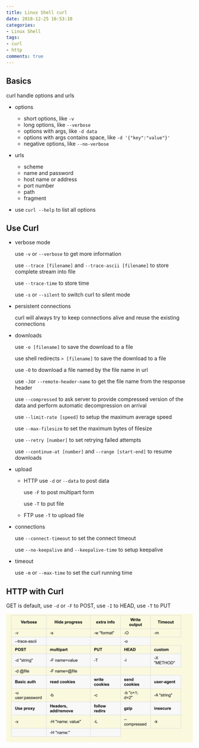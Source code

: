 ```yaml
---
title: Linux Shell curl
date: 2018-12-25 16:53:10
categories:
- Linux Shell
tags:
- curl
- http
comments: true
---
```


## Basics

curl handle options and urls

* options
  * short options, like `-v`
  * long options, like `--verbose`
  * options with args, like `-d data`
  * options with args contains space, like `-d '{"key":"value"}'`
  * negative options, like `--no-verbose`

* urls
  * scheme
  * name and password
  * host name or address
  * port number
  * path
  * fragment

* use `curl --help` to list all options

## Use Curl

* verbose mode

    use `-v` or `--verbose` to get more information

    use `--trace [filename]` and `--trace-ascii [filename]` to store complete stream into file

    use `--trace-time` to store time

    use `-s` or `--silent` to switch curl to silent mode

* persistent connections

    curl will always try to keep connections alive and reuse the existing connections

* downloads

    use `-o [filename]` to save the download to a file

    use shell redirects `> [filename]` to save the download to a file

    use `-O` to download a file named by the file name in url

    use `-J`or `--remote-header-name` to get the file name from the response header

    use `--compressed` to ask server to provide compressed version of the data and perform automatic decompression on arrival

    use `--limit-rate [speed]` to setup the maximum average speed

    use `--max-filesize` to set the maximum bytes of filesize

    use `--retry [number]` to set retrying failed attempts

    use  `--continue-at [number]` and `--range [start-end]` to resume downloads

* upload
  * HTTP
    use `-d` or `--data` to post data

    use `-F` to post multipart form

    use `-T` to put file
  * FTP
    use `-T` to upload file

* connections

    use `--connect-timeout` to set the connect timeout

    use `--no-keepalive` and `--keepalive-time` to setup keepalive

* timeout

    use `-m` or `--max-time` to set the curl running time

## HTTP with Curl

GET is default, use `-d` or `-F` to POST, use `-I` to HEAD, use `-T` to PUT

![http with curl](/images/HTTP_With_Curl.png)